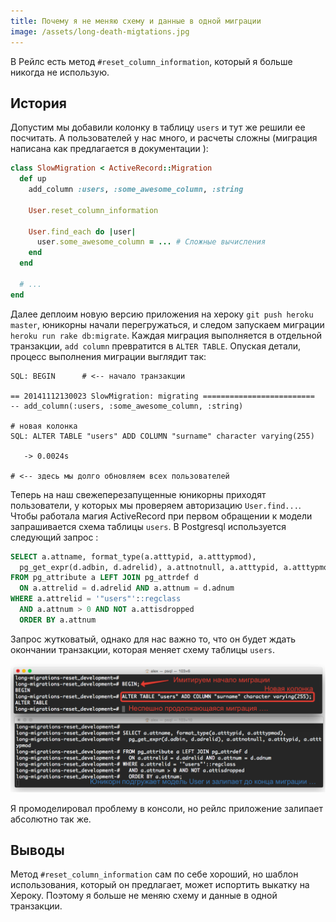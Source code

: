 ```yaml
---
title: Почему я не меняю схему и данные в одной миграции
image: /assets/long-death-migtations.jpg
---
```

В Рейлс есть метод `#reset_column_information`, который я больше никогда не использую.

## История

Допустим мы добавили колонку в таблицу `users` и тут же решили ее посчитать.
А пользователей у нас много, и расчеты сложны (миграция написана как предлагается в документации
[<i class="fa fa-external-link"></i>](http://api.rubyonrails.org/classes/ActiveRecord/ModelSchema/ClassMethods.html#method-i-reset_column_information)):

``` ruby
class SlowMigration < ActiveRecord::Migration
  def up
    add_column :users, :some_awesome_column, :string

    User.reset_column_information

    User.find_each do |user|
      user.some_awesome_column = ... # Сложные вычисления
    end
  end

  # ...
end
```

Далее деплоим новую версию приложения на хероку `git push heroku master`, юникорны начали перегружаться, и
следом запускаем миграции `heroku run rake db:migrate`.
Каждая миграция выполняется в отдельной транзакции, `add column` превратится в
`ALTER TABLE`. Опуская детали, процесс выполнения миграции выглядит так:

```
SQL: BEGIN      # <-- начало транзакции

== 20141112130023 SlowMigration: migrating =========================
-- add_column(:users, :some_awesome_column, :string)

# новая колонка
SQL: ALTER TABLE "users" ADD COLUMN "surname" character varying(255)

   -> 0.0024s
 
# <-- здесь мы долго обновляем всех пользователей

```

Теперь на наш свежеперезапущенные юникорны приходят пользователи, у которых мы проверяем
авторизацию `User.find...`. Чтобы работала магия ActiveRecord при первом обращении
к модели запрашивается схема таблицы `users`.
В Postgresql используется следующий запрос [<i class="fa fa-external-link"></i>](https://github.com/rails/rails/blob/v4.1.6/activerecord/lib/active_record/connection_adapters/postgresql_adapter.rb#L975):

``` sql
SELECT a.attname, format_type(a.atttypid, a.atttypmod),
  pg_get_expr(d.adbin, d.adrelid), a.attnotnull, a.atttypid, a.atttypmod
FROM pg_attribute a LEFT JOIN pg_attrdef d
  ON a.attrelid = d.adrelid AND a.attnum = d.adnum
WHERE a.attrelid = '"users"'::regclass
  AND a.attnum > 0 AND NOT a.attisdropped
  ORDER BY a.attnum
```

Запрос жутковатый, однако для нас важно то, что он будет ждать окончании транзакции, которая меняет схему таблицы `users`.

![](/assets/long-death-migtations/con.png)

Я промоделировал проблему в консоли, но рейлс приложение залипает абсолютно так же.

## Выводы

Метод `#reset_column_information` сам по себе хороший, но шаблон использования, который он
предлагает, может испортить выкатку на Хероку. Поэтому я больше не меняю схему и данные в одной транзакции.

